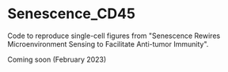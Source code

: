 # Senescence_CD45

Code to reproduce single-cell figures from "Senescence Rewires Microenvironment Sensing to Facilitate Anti-tumor Immunity".

Coming soon (February 2023)
